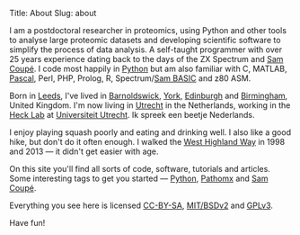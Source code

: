Title: About
Slug: about

I am a postdoctoral researcher in proteomics, using Python and other tools to 
analyse large proteomic datasets and developing scientific software to simplify the 
process of data analysis. A self-taught programmer with over 25 years experience dating back to the days of the
ZX Spectrum and [Sam Coupé](/tag/samcoupe). I code most happily in [Python](/tag/python) but am also 
familiar with C, MATLAB, [Pascal](/tag/pascal), Perl, PHP, Prolog, R,
Spectrum/[Sam BASIC](/tag/samcoupe) and z80 ASM.

Born in [Leeds](https://www.google.co.uk/maps/preview/place/Leeds,+West+Yorkshire,+UK/), I've lived in [Barnoldswick](https://www.google.co.uk/maps/preview/place/Barnoldswick,+Lancashire,+UK/), [York](https://www.google.co.uk/maps/preview/place/York,+UK/), [Edinburgh](https://www.google.co.uk/maps/preview/place/Edinburgh,+City+of+Edinburgh,+UK/) and [Birmingham](https://www.google.co.uk/maps/preview/place/Birmingham,+West+Midlands,+UK/), United Kingdom. 
I'm now living in [Utrecht](https://www.google.co.uk/maps/preview/place/Utrecht,+Utrecht,+Netherlands/) in the Netherlands, working in
the [Heck Lab](http://hecklab.com/) at [Universiteit Utrecht](http://www.uu.nl). Ik spreek een beetje Nederlands.

I enjoy playing squash poorly and eating and drinking well. I also like a good hike, but don't do it often enough.
I walked the [West Highland Way](http://en.wikipedia.org/wiki/West_Highland_Way) in 1998 and 2013 — it didn't get easier with age.

On this site you'll find all sorts of code, software, tutorials and articles. Some interesting
tags to get you started — [Python](/tag/python), [Pathomx](/tag/pathomx) and [Sam Coupé](/tag/samcoupe).

Everything you see here is licensed [CC-BY-SA][cc-by-sa], [MIT/BSDv2][bsd] and [GPLv3][gpl3].

Have fun!

[software]: http://martinfitzpatrick.name/software
[cc-by-sa]: http://creativecommons.org/licenses/by-sa/3.0/
[gpl3]: http://www.gnu.org/licenses/gpl.html
[bsd]: https://en.wikipedia.org/wiki/BSD_licenses
